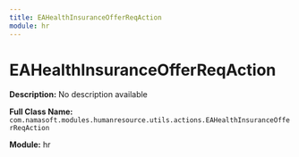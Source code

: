 ```yaml
---
title: EAHealthInsuranceOfferReqAction
module: hr
---
```


# EAHealthInsuranceOfferReqAction

**Description:** No description available

**Full Class Name:** `com.namasoft.modules.humanresource.utils.actions.EAHealthInsuranceOfferReqAction`

**Module:** hr

